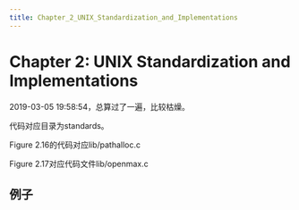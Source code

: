 ```yaml
---
title: Chapter_2_UNIX_Standardization_and_Implementations
---
```


# Chapter 2: UNIX Standardization and Implementations

2019-03-05 19:58:54，总算过了一遍，比较枯燥。

代码对应目录为standards。

Figure 2.16的代码对应lib/pathalloc.c

Figure 2.17对应代码文件lib/openmax.c

## 例子